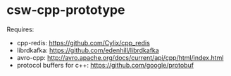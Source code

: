 # csw-cpp-prototype

Requires:
* cpp-redis: https://github.com/Cylix/cpp_redis
* librdkafka: https://github.com/edenhill/librdkafka
* avro-cpp: http://avro.apache.org/docs/current/api/cpp/html/index.html
* protocol buffers for c++: https://github.com/google/protobuf



